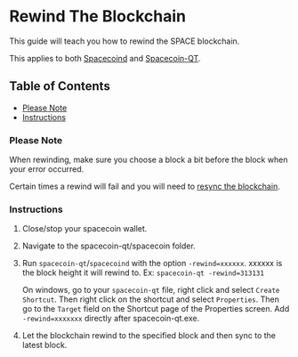# Rewind The Blockchain

This guide will teach you how to rewind the SPACE blockchain.

This applies to both [Spacecoind](https://github.com/spaceworksco/spacecoin) and [Spacecoin-QT](https://spacecoin.network/#wallets).

## Table of Contents

- [Please Note](#Please-Note)
- [Instructions](#Instructions)

### Please Note

When rewinding, make sure you choose a block a bit before the block when your error occurred.

Certain times a rewind will fail and you will need to [resync the blockchain](Resync-The-Blockchain.md).

### Instructions

1. Close/stop your spacecoin wallet.

2. Navigate to the spacecoin-qt/spacecoin folder.

3. Run `spacecoin-qt`/`spacecoind` with the option `-rewind=xxxxxx`. xxxxxx is the block height it will rewind to.
Ex: `spacecoin-qt -rewind=313131`

    On windows, go to your `spacecoin-qt` file, right click and select `Create Shortcut`. Then right click on the shortcut and select `Properties`. Then go to the `Target` field on the Shortcut page of the Properties screen. Add `-rewind=xxxxxxx` directly after spacecoin-qt.exe.

4. Let the blockchain rewind to the specified block and then sync to the latest block.
